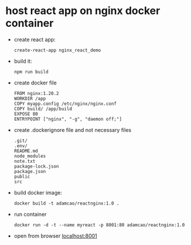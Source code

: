 # host react app on nginx docker container

- create react app:
  ```
  create-react-app nginx_react_demo
  ```
- build it:
  ```
  npm run build
  ```
- create docker file
  ```
  FROM nginx:1.20.2
  WORKDIR /app
  COPY myapp.config /etc/nginx/nginx.conf
  COPY build/ /app/build
  EXPOSE 80
  ENTRYPOINT ["nginx", "-g", "daemon off;"]
  ```
- create .dockerignore file and not necessary files
  ```
  .git/
  .env/
  README.md
  node_modules
  note.txt
  package-lock.json
  package.json
  public
  src
  ```
- build docker image:
  ```
  docker build -t adamcao/reactnginx:1.0 .
  ```
- run container
  ```
  docker run -d -t --name myreact -p 8001:80 adamcao/reactnginx:1.0 
  ```
- open from browser  [localhost:8001](localhost:8001)